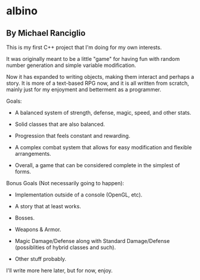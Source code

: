 # albino
## By Michael Ranciglio
This is my first C++ project that I'm doing for my own interests.

It was originally meant to be a little "game" for having fun with random number generation and simple variable modification.

Now it has expanded to writing objects, making them interact and perhaps a story. It is more of a text-based RPG now, and it is all written from scratch, mainly just for my enjoyment and betterment as a programmer.

Goals:

* A balanced system of strength, defense, magic, speed, and other stats.

* Solid classes that are also balanced.

* Progression that feels constant and rewarding.

* A complex combat system that allows for easy modification and flexible arrangements.

* Overall, a game that can be considered complete in the simplest of forms.

Bonus Goals (Not necessarily going to happen):

* Implementation outside of a console (OpenGL, etc).

* A story that at least works.

* Bosses.

* Weapons & Armor.

* Magic Damage/Defense along with Standard Damage/Defense (possiblities of hybrid classes and such).

* Other stuff probably.

I'll write more here later, but for now, enjoy.
